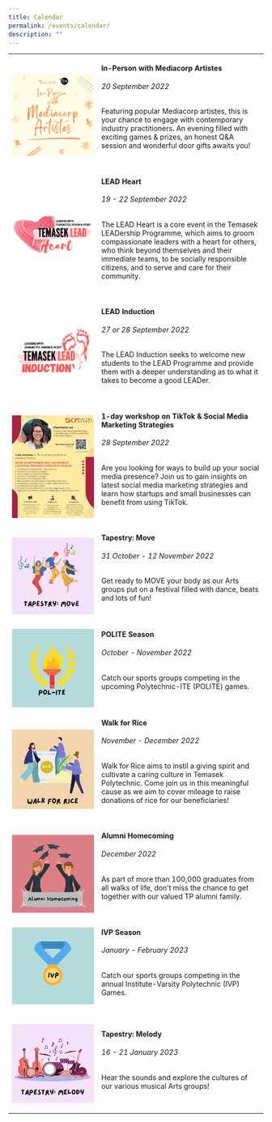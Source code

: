 ```yaml
---
title: Calendar
permalink: /events/calendar/
description: ""
---
```

<table>
	<tr>
		<td style="width:35%"><br>
			<a href="/events/temasek-arts-centre/in-person/">
				<img src="/images/Events/Temasek Arts Centre/In-Person with Mediacorp Artistes Logo (1080 x 1080).png" style="display:block;margin-left:auto;margin-right:auto;">     
			</a>
		</td>
		<td style="width:65%"><br>
			<a href="/events/temasek-arts-centre/in-person/" style="text-decoration: none;"><h4 style="margin-top:0%">In-Person with Mediacorp Artistes</h4></a>
			<h6 style="margin-top:0%"><i>20 September 2022</i></h6>
			<p style="margin-top:0%">
Featuring popular Mediacorp artistes, this is your chance to engage with contemporary industry practitioners. An evening filled with exciting games & prizes, an honest Q&A session and wonderful door gifts awaits you!
			<br>
			<br>
			</p>
		</td>
	</tr>
	<tr>
		<td style="width:35%"><br>
			<a href="/events/temasek-lead/lead-events">
				<img src="/images/Events/Temasek LEAD/LEAD_Heart.png" style="display:block;margin-left:auto;margin-right:auto;">     
			</a>
		</td>
		<td style="width:65%"><br>
			<a href="/events/temasek-lead/lead-events" style="text-decoration: none;"><h4 style="margin-top:0%">LEAD Heart</h4></a>
			<h6 style="margin-top:0%"><i>19 - 22 September 2022</i></h6>
			<p style="margin-top:0%">The LEAD Heart is a core event in the Temasek LEADership Programme, which aims to groom compassionate leaders with a heart for others, who think beyond themselves and their immediate teams, to be socially responsible citizens, and to serve and care for their community.
			<br>
			<br>
			</p>
		</td>
	</tr>
	<tr>
		<td style="width:35%"><br>
			<a href="/events/temasek-lead/lead-events">
				<img src="/images/Events/Temasek LEAD/LEAD_Induction.png" style="display:block;margin-left:auto;margin-right:auto;">     
			</a>
		</td>
		<td style="width:65%"><br>
			<a href="/events/temasek-lead/lead-events" style="text-decoration: none;"><h4 style="margin-top:0%">LEAD Induction</h4></a>
			<h6 style="margin-top:0%"><i>27 or 28 September 2022</i></h6>
			<p style="margin-top:0%">The LEAD Induction seeks to welcome new students to the LEAD Programme and provide them with a deeper understanding as to what it takes to become a good LEADer. 
				<br>
				<br>
			</p>
		</td>
		</tr>
	<tr>
		<td style="width:35%"><br>
			<a href="/events/innovation-and-entrepreneurship/events/">
				<img src="/images/Events/I&E/Tik Tok Workshop by Charmaine 28Sep2022.jpeg" style="display:block;margin-left:auto;margin-right:auto;">     
			</a>
		</td>
		<td style="width:65%"><br>
			<a href="/events/innovation-and-entrepreneurship/events/" style="text-decoration: none;"><h4 style="margin-top:0%">1-day workshop on TikTok & Social Media Marketing Strategies</h4></a>
			<h6 style="margin-top:0%"><i>28 September 2022</i></h6>
			<p style="margin-top:0%">Are you looking for ways to build up your social media presence?  Join us to gain insights on latest social media marketing strategies and learn how startups and small businesses can benefit from using TikTok.
				<br>
				<br>
			</p>
		</td>
		</tr>
		<tr>
		<td style="width:35%">
			<br>
				<img src="/images/Events/Calendar/cal_tapestry_move.png" style="display:block;margin-left:auto;margin-right:auto;">
		</td>
		<td style="width:65%"><br>
				<h4 style="margin-top:0%">Tapestry: Move</h4>
				<h6 style="margin-top:0%"><i>31 October - 12 November 2022</i></h6>
				<p style="margin-top:0%">
					Get ready to MOVE your body as our Arts groups put on a festival filled with dance, beats and lots of fun!
				</p>
			<br>
		</td>
	</tr>
	<tr>
		<td style="width:35%">
			<br>
				<img src="/images/Events/Calendar/cal_POLITE.png" style="display:block;margin-left:auto;margin-right:auto;">
		</td>
		<td style="width:65%"><br>
				<h4 style="margin-top:0%">POLITE Season</h4>
				<h6 style="margin-top:0%"><i>October - November 2022</i></h6>
				<p style="margin-top:0%">
					Catch our sports groups competing in the upcoming Polytechnic-ITE (POLITE) games.
				</p>
			<br>
		</td>
		</tr>
		<tr>
		<td style="width:35%">
			<br>
				<img src="/images/Events/Calendar/cal_walk_for_rice.png" style="display:block;margin-left:auto;margin-right:auto;">
		</td>
		<td style="width:65%"><br>
				<h4 style="margin-top:0%">Walk for Rice</h4>
				<h6 style="margin-top:0%"><i>November - December 2022</i></h6>
				<p style="margin-top:0%">
					Walk for Rice aims to instil a giving spirit and cultivate a caring culture in Temasek Polytechnic. Come join us in this meaningful cause as we aim to cover mileage to raise donations of rice for our beneficiaries! 
				</p>
			<br>
		</td>
	</tr>
	<tr>
		<td style="width:35%">
			<br>
				<img src="/images/Events/Calendar/cal_alumni.png" style="display:block;margin-left:auto;margin-right:auto;">
		</td>
		<td style="width:65%"><br>
				<h4 style="margin-top:0%">Alumni Homecoming</h4>
				<h6 style="margin-top:0%"><i>December 2022</i></h6>
				<p style="margin-top:0%">
					As part of more than 100,000 graduates from all walks of life, don’t miss the chance to get together with our valued TP alumni family.
				</p>
			<br>
		</td>
	</tr>
	<tr>
		<td style="width:35%">
			<br>
				<img src="/images/Events/Calendar/cal_IVP.png" style="display:block;margin-left:auto;margin-right:auto;">
			<br>
		</td>
		<td style="width:65%"><br>
				<h4 style="margin-top:0%">IVP Season</h4>
				<h6 style="margin-top:0%"><i>January - February 2023</i></h6>
				<p style="margin-top:0%">
					Catch our sports groups competing in the annual Institute-Varsity Polytechnic (IVP) Games. 
				</p>
			<br>
		</td>
	</tr>
	<tr>
		<td style="width:35%">
			<br>
				<img src="/images/Events/Calendar/cal_tapestry_melody.png" style="display:block;margin-left:auto;margin-right:auto;">
			<br>
		</td>
		<td style="width:65%"><br>
				<h4 style="margin-top:0%">Tapestry: Melody</h4>
				<h6 style="margin-top:0%"><i>16 - 21 January 2023</i></h6>
				<p style="margin-top:0%">
					Hear the sounds and explore the cultures of our various musical Arts groups!
				</p>
			<br>
		</td>
	</tr>
		

		

</table>